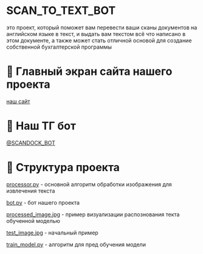 # SCAN_TO_TEXT_BOT
это проект, который поможет вам перевести ваши сканы документов на английском языке в текст, и выдать вам текстом всё что написано в этом документе, а также может стать отличной основой для создание собственной бухгалтерской программы

# 📸 Главный экран сайта нашего проекта
[наш сайт](https://sorok-vtoroi.github.io/ScanToText_Bot/)


# 💬 Наш ТГ бот
[@SCANDOCK_BOT](https://t.me/SCANDOCK_BOT)






# 📂 Структура проекта

[processor.py](https://github.com/sorok-vtoroi/Bot_telegram/blob/main/bot.py) - основной алгоритм обработки изображения для извлечения текста

[bot.py](https://github.com/sorok-vtoroi/Bot_telegram/blob/main/bot.py) - бот нашего проекта

[processed_image.jpg](https://github.com/sorok-vtoroi/Bot_telegram/blob/main/processed_image.jpg) - пример визуализации распознования текта обученной моделью 

[test_image.jpg](https://github.com/sorok-vtoroi/Bot_telegram/blob/main/test_image.jpg) - начальный пример

[train_model.py](https://github.com/sorok-vtoroi/Bot_telegram/blob/main/train_model.py) - алгоритм для пред обучения модели
